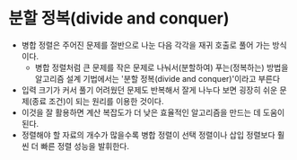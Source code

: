 # 분할 정복(divide and conquer)

- 병합 정렬은 주어진 문제를 절반으로 나눈 다음 각각을 재귀 호출로 풀어 가는 방식이다.
  - 병합 정렬처럼 큰 문제를 작은 문제로 나눠서(분할하여) 푸는(정복하는) 방법을 알고리즘 설계 기법에서는 '분할 정복(divide and conquer)'이라고 부른다
- 입력 크기가 커서 풀기 어려웠던 문제도 반복해서 잘게 나누다 보면 굉장히 쉬운 문제(종료 조건)이 되는 원리를 이용한 것이다.
- 이것을 잘 활용하면 계산 복잡도가 더 낮은 효율적인 알고리즘을 만드는 데 도움이 된다.
- 정렬해야 할 자료의 개수가 많을수록 병합 정렬이 선택 정렬이나 삽입 정렬보다 훨씬 더 빠른 정렬 성능을 발휘한다.

